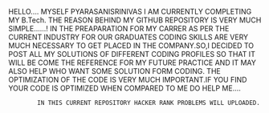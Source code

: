 HELLO....
  MYSELF PYARASANISRINIVAS I AM CURRENTLY COMPLETING  MY B.Tech.
  THE REASON BEHIND MY GITHUB REPOSITORY IS VERY MUCH SIMPLE......!
  IN THE PREAPARATION FOR  MY CARRER  AS PER THE CURRENT INDUSTRY FOR OUR GRADUATES CODING SKILLS ARE VERY MUCH NECESSARY TO GET PLACED IN THE COMPANY.SO,I DECIDED 
 TO POST ALL MY SOLUTIONS OF DIFFERENT CODING PROFILES SO THAT IT WILL BE COME THE REFERENCE FOR MY FUTURE PRACTICE AND IT MAY ALSO HELP WHO WANT SOME SOLUTION FORM CODING.
                 THE OPTIMIZATION OF THE CODE IS VERY MUCH IMPORTANT.IF YOU FIND YOUR CODE IS OPTIMIZED WHEN COMPARED TO ME DO HELP ME....
            
            IN THIS CURRENT REPOSITORY HACKER RANK PROBLEMS WILL UPLOADED.
  
